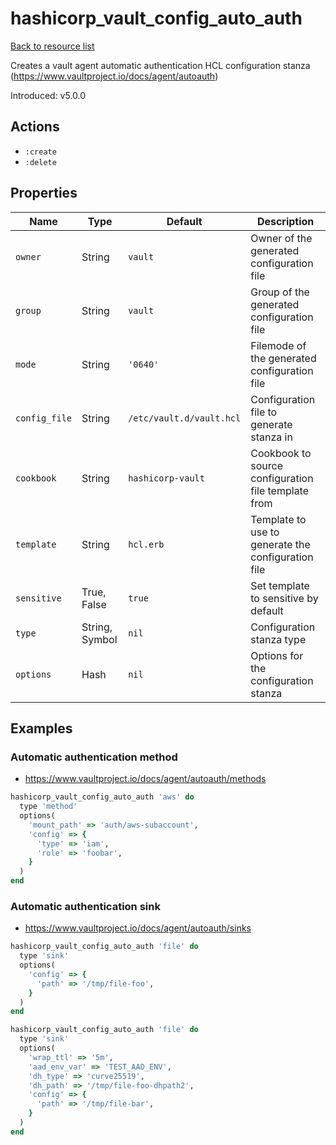 # hashicorp_vault_config_auto_auth

[Back to resource list](../README.md#resources)

Creates a vault agent automatic authentication HCL configuration stanza (<https://www.vaultproject.io/docs/agent/autoauth>)

Introduced: v5.0.0

## Actions

- `:create`
- `:delete`

## Properties

| Name                   | Type          | Default                          | Description                                                         |
| ---------------------- | ------------- | -------------------------------- | ------------------------------------------------------------------- |
| `owner`                | String        | `vault`                          | Owner of the generated configuration file                           |
| `group`                | String        | `vault`                          | Group of the generated configuration file                           |
| `mode`                 | String        | `'0640'`                         | Filemode of the generated configuration file                        |
| `config_file`          | String        | `/etc/vault.d/vault.hcl`         | Configuration file to generate stanza in                            |
| `cookbook`             | String        | `hashicorp-vault`                | Cookbook to source configuration file template from                 |
| `template`             | String        | `hcl.erb`                        | Template to use to generate the configuration file                  |
| `sensitive`            | True, False   | `true`                           | Set template to sensitive by default                                |
| `type`                 | String, Symbol| `nil`                            | Configuration stanza type                                           |
| `options`              | Hash          | `nil`                            | Options for the configuration stanza                                |

## Examples

### Automatic authentication method

- <https://www.vaultproject.io/docs/agent/autoauth/methods>

```ruby
hashicorp_vault_config_auto_auth 'aws' do
  type 'method'
  options(
    'mount_path' => 'auth/aws-subaccount',
    'config' => {
      'type' => 'iam',
      'role' => 'foobar',
    }
  )
end
```

### Automatic authentication sink

- <https://www.vaultproject.io/docs/agent/autoauth/sinks>

```ruby
hashicorp_vault_config_auto_auth 'file' do
  type 'sink'
  options(
    'config' => {
      'path' => '/tmp/file-foo',
    }
  )
end
```

```ruby
hashicorp_vault_config_auto_auth 'file' do
  type 'sink'
  options(
    'wrap_ttl' => '5m',
    'aad_env_var' => 'TEST_AAD_ENV',
    'dh_type' => 'curve25519',
    'dh_path' => '/tmp/file-foo-dhpath2',
    'config' => {
      'path' => '/tmp/file-bar',
    }
  )
end
```
